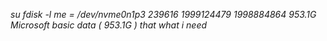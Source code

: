 *su* 
*fdisk -l*
*me = /dev/nvme0n1p3     239616 1999124479 1998884864 953.1G Microsoft basic data ( 953.1G ) that what i need*
